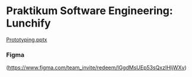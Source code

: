 # Praktikum Software Engineering: Lunchify
[Prototyping.pptx](https://github.com/user-attachments/files/19247546/Prototyping.pptx)


### Figma
(https://www.figma.com/team_invite/redeem/lGgdMsUEp53sQxzIHljWXv)

